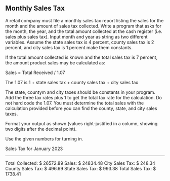 ## Monthly Sales Tax

A retail company must file a monthly sales tax report listing the sales for the month and the amount of sales tax collected.  Write a program that asks for the month, the year, and the total amount collected at the cash register (i.e. sales plus sales tax).  Input month and year as string as two different variables.  Assume the state sales tax is 4 percent, county sales tax is 2 percent, and city sales tax is 1 percent make them constants.

If the total amount collected is known and the total sales tax is 7 percent, the amount product sales may be calculated as:

Sales = Total Received / 1.07

The 1.07 is 1 + state sales tax + county sales tax + city sales tax

The state, countym and city taxes should be constants in your program.  Add the three tax rates plus 1 to get the total tax rate for the calculation.  Do not hard code the 1.07.  You must determine the total sales with the calculation provided before you can find the county, state, and city sales taxes.

Format your output as shown (values right-justified in a column, showing two digits after the decimal point).

Use the given numbers for turning in.

     
  Sales Tax for January 2023
   
******************************
Total Collected:    $ 26572.89
Sales:              $ 24834.48
City Sales Tax:     $   248.34
County Sales Tax:   $   496.69
State Sales Tax:    $   993.38
Total Sales Tax:    $  1738.41
